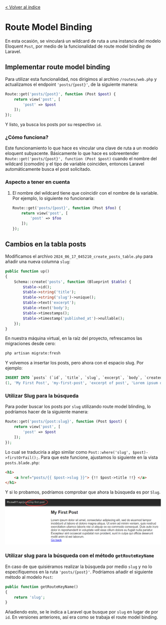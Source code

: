 [< Volver al índice](/docs/readme.md)

# Route Model Binding

En esta ocasión, se vinculará un wildcard de ruta a una instancia del modelo Eloquent `Post`, por medio de la funcionalidad de route model binding de Laravel.

## Implementar route model binding

Para utilizar esta funcionalidad, nos dirigimos al archivo `/routes/web.php` y actualizamos el endpoint `'posts/{post}'`, de la siguiente manera:

```php
Route::get('posts/{post}', function (Post $post) {
    return view('post', [
        'post' => $post
    ]);
});
```

Y listo, ya busca los posts por su respectivo `id`.

### ¿Cómo funciona?

Este funcionamiento lo que hace es vincular una clave de ruta a un modelo eloquent subyacente. Básicamente lo que hace es sobreentender `Route::get('posts/{post}', function (Post $post)` cuando el nombre del wildcard (comodín) y el tipo de variable coinciden, entonces Laravel automáticamente busca el post solicitado.

### Aspecto a tener en cuenta

1. El nombre del wildcard tiene que coincidir con el nombre de la variable. Por ejemplo, lo siguiente no funcionaría:

    ```php
    Route::get('posts/{post}', function (Post $foo) {
        return view('post', [
            'post' => $foo
        ]);
    });
    ```

## Cambios en la tabla posts

Modificamos el archivo `2024_06_17_045210_create_posts_table.php` para añadir una nueva columna `slug`:

```php
public function up()
{
    Schema::create('posts', function (Blueprint $table) {
        $table->id();
        $table->string('title');
        $table->string('slug')->unique();
        $table->text('excerpt');
        $table->text('body');
        $table->timestamps();
        $table->timestamp('published_at')->nullable();
    });
}
```

En nuestra máquina virtual, en la raíz del proyecto, refrescamos las migraciones desde cero:

```bash
php artisan migrate:fresh
```

Y volvemos a insertar los posts, pero ahora con el espacio slug. Por ejemplo:

```SQL
INSERT INTO `posts` (`id`, `title`, `slug`, `excerpt`, `body`, `created_at`, `updated_at`, `published_at`) VALUES
(1, 'My First Post', 'my-first-post', 'excerpt of post', 'Lorem ipsum dolor sit amet, consectetur adipiscing...', NULL, NULL, NULL);
```

### Utilizar Slug para la búsqueda

Para poder buscar los posts por `slug` utilizando route model blinding, lo podríamos hacer de la siguiente manera:

```php
Route::get('posts/{post:slug}', function (Post $post) {
    return view('post', [
        'post' => $post
    ]);
});
```

Lo cual se traduciría a algo similar como `Post::where('slug', $post)->firstOrFail();`. Para que este funcione, ajustamos lo siguiente en la vista `posts.blade.php`:

```html
<h1>
    <a href="posts/{{ $post->slug }}"> {!! $post->title !!} </a>
</h1>
```

Y si lo probamos, podríamos comprobar que ahora la búsqueda es por `Slug`.

![Búsqueda por slug utilizando route model binding](images/posts-cargados-por-slug-v19.png)

### Utilizar slug para la búsqueda con el método `getRouteKeyName`

En caso de que quisiéramos realizar la búsqueda por medio `slug` y no lo especifiquemos en la ruta `'posts/{post}'`. Podríamos añadir el siguiente método al modelo `Post`:

```php
public function getRouteKeyName()
{
    return 'slug';
}
```

Añadiendo esto, se le indica a Laravel que busque por `slug` en lugar de por `id`. En versiones anteriores, así era como se trabaja el route model binding.

